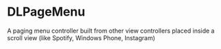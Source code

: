 # DLPageMenu
A paging menu controller built from other view controllers placed inside a scroll view (like Spotify, Windows Phone, Instagram)
